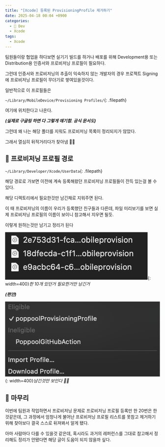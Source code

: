 ```yaml
---
title: "[Xcode] 등록된 ProvisioningProfile 제거하기"
date: 2025-04-18 00:04 +0900
categories:
  - 🍎 Dev
  - Xcode
tags:
  - Xcode
---
```

팀원들이랑 협업을 하다보면 실기기 빌드를 하거나 배포를 위해 Development용 또는 Distribution용 인증서와 프로비저닝 프로필이 필요하다.

그런데 인증서와 프로비저닝의 추출이 익숙하지 않는 개발자의 경우 프로젝트 Signing에 프로비저닝 프로필이 무더기로 쌓여있을것이다.

일반적으로 이 프로필들은

`~/Library/MobileDevice/Provisioning Profiles/`{: .filepath}

여기에 위치한다고 나온다.

_**(실제로 구글링 하면 다 그렇게 얘기함. 공식 문서도)**_

그런데 왜 나는 해당 폴더를 지워도 프로비저닝 목록이 정리되지가 않았다.

그래서 열심히 뒤적거리다가 찾아냄 👍🏻

## 📁 프로비저닝 프로필 경로

`~/Library/Developer/Xcode/UserData`{: .filepath}

해당 경로로 가보면 이전에 계속 등록해왔던 프로비저닝 프로필들이 잔득 있는걸 볼 수 있다.

해당 디렉토리에서 필요한것만 남긴채로 지워주면 된다.

이 때 프로비저닝의 이름이 우리가 등록했던 친구들과 다른데, 파일 미리보기를 보면 실제 프로비저닝 프로필의 이름이 보이니 참고해서 지우면 될듯.

이렇게 원하는것만 남기고 정리가 된다

![](assets/img/post/2025/04_18_새로운_경로에_있던_프로비저닝.png){: width=400}_한 10개 있던거 필요한거만 남긴거_

_**(편안)**_

![](assets/img/post/2025/04_18_정리된_프로비저닝.png){: width=400}_남긴것만 보인다 👍🏻_


## 🏁 마무리

이번에 팀원과 작업하면서 프로비저닝 문제로 프로비저닝 프로필 등록만 한 20번은 한것같은데, 그 과정에서 엄청나게 불어난 프로비저닝 프로필 리스트를 못참고 제거하기 위해 찾아보다 결국 스스로 뒤져봐서 알게 됐다.

아마 사람마다 다를 수 있을것 같은데, 혹시라도 과거의 레퍼런스를 그대로 참고해서 정리해도 정리가 안됐다면 해당 글이 도움이 되지 않을까 싶다.